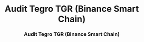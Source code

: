 <h1 align="center">Audit Tegro TGR (Binance Smart Chain)</h1>
<h3 align="center">Audit Tegro TGR (Binance Smart Chain)</h3>
